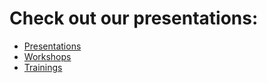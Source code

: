 # Check out our presentations:
* [Presentations](./presentations/)
* [Workshops](./workshops/)
* [Trainings](https://dappdevs.github.io/DeckBuilder/)
